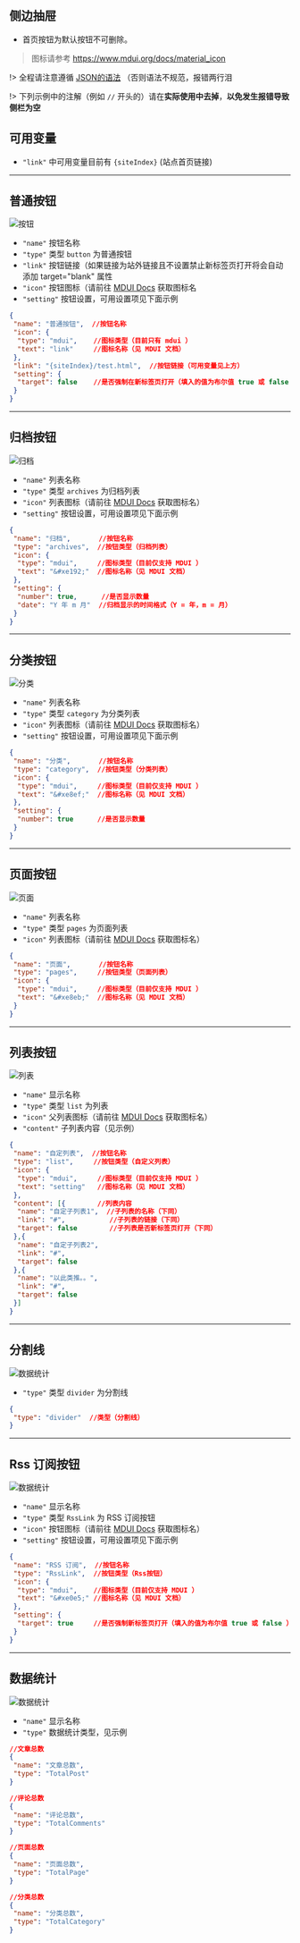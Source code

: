 ## 侧边抽屉
- 首页按钮为默认按钮不可删除。

> 图标请参考 https://www.mdui.org/docs/material_icon

!> 全程请注意遵循 [JSON的语法](http://www.w3school.com.cn/json/json_syntax.asp) （否则语法不规范，报错两行泪

!> 下列示例中的注解（例如 `//` 开头的）请在**实际使用中去掉**，**以免发生报错导致侧栏为空**

## 可用变量
- `"link"` 中可用变量目前有 `{siteIndex}` (站点首页链接)

------

## 普通按钮
![按钮](../../static/img/setting/button.png)
- `"name"` 按钮名称
- `"type"` 类型 `button` 为普通按钮
- `"link"` 按钮链接（如果链接为站外链接且不设置禁止新标签页打开将会自动添加 target="blank" 属性
- `"icon"` 按钮图标（请前往 [MDUI Docs](https://www.mdui.org/docs/material_icon) 获取图标名
- `"setting"` 按钮设置，可用设置项见下面示例

```json
{
 "name": "普通按钮",  //按钮名称
 "icon": {
  "type": "mdui",    //图标类型（目前只有 mdui ）
  "text": "link"     //图标名称（见 MDUI 文档）
 },
 "link": "{siteIndex}/test.html",  //按钮链接（可用变量见上方）
 "setting": {
  "target": false    //是否强制在新标签页打开（填入的值为布尔值 true 或 false ）
 }
}
```

------

## 归档按钮
![归档](../../static/img/setting/archives.png)
- `"name"` 列表名称
- `"type"` 类型 `archives` 为归档列表
- `"icon"` 列表图标（请前往 [MDUI Docs](https://www.mdui.org/docs/material_icon) 获取图标名）
- `"setting"` 按钮设置，可用设置项见下面示例

```json
{
 "name": "归档",       //按钮名称
 "type": "archives",  //按钮类型（归档列表）
 "icon": {
  "type": "mdui",     //图标类型（目前仅支持 MDUI ）
  "text": "&#xe192;"  //图标名称（见 MDUI 文档）
 },
 "setting": {
  "number": true,      //是否显示数量
  "date": "Y 年 m 月"  //归档显示的时间格式（Y = 年，m = 月）
 }
}
```

------

## 分类按钮
![分类](../../static/img/setting/category.png)
- `"name"` 列表名称
- `"type"` 类型 `category` 为分类列表
- `"icon"` 列表图标（请前往 [MDUI Docs](https://www.mdui.org/docs/material_icon) 获取图标名）
- `"setting"` 按钮设置，可用设置项见下面示例

```json
{
 "name": "分类",       //按钮名称
 "type": "category",  //按钮类型（分类列表）
 "icon": {
  "type": "mdui",     //图标类型（目前仅支持 MDUI ）
  "text": "&#xe8ef;"  //图标名称（见 MDUI 文档）
 },
 "setting": {
  "number": true      //是否显示数量
 }
}
```

------

## 页面按钮
![页面](../../static/img/setting/pages.png)
- `"name"` 列表名称
- `"type"` 类型 `pages` 为页面列表
- `"icon"` 列表图标（请前往 [MDUI Docs](https://www.mdui.org/docs/material_icon) 获取图标名）

```json
{
 "name": "页面",       //按钮名称
 "type": "pages",     //按钮类型（页面列表）
 "icon": {
  "type": "mdui",     //图标类型（目前仅支持 MDUI ）
  "text": "&#xe8eb;"  //图标名称（见 MDUI 文档）
 }
}
```

------

## 列表按钮
![列表](../../static/img/setting/list.png)
- `"name"` 显示名称
- `"type"` 类型 `list` 为列表
- `"icon"` 父列表图标（请前往 [MDUI Docs](https://www.mdui.org/docs/material_icon) 获取图标名）
- `"content"` 子列表内容（见示例）

```json
{
 "name": "自定列表",  //按钮名称
 "type": "list",     //按钮类型（自定义列表）
 "icon": {
  "type": "mdui",     //图标类型（目前仅支持 MDUI ）
  "text": "setting"   //图标名称（见 MDUI 文档）
 },
 "content": [{        //列表内容
  "name": "自定子列表1",  //子列表的名称（下同）
  "link": "#",           //子列表的链接（下同）
  "target": false        //子列表是否新标签页打开（下同）
 },{
  "name": "自定子列表2",
  "link": "#",
  "target": false
 },{
  "name": "以此类推。。",
  "link": "#",
  "target": false
 }]
}
```

------

## 分割线
![数据统计](../../static/img/setting/divider.png)
- `"type"` 类型 `divider` 为分割线

```json
{
 "type": "divider"  //类型（分割线）
}
```

------

## Rss 订阅按钮
![数据统计](../../static/img/setting/rss.png)
- `"name"` 显示名称
- `"type"` 类型 `RssLink` 为 RSS 订阅按钮
- `"icon"` 按钮图标（请前往 [MDUI Docs](https://www.mdui.org/docs/material_icon) 获取图标名）
- `"setting"` 按钮设置，可用设置项见下面示例

```json
{
 "name": "RSS 订阅",  //按钮名称
 "type": "RssLink",  //按钮类型（Rss按钮）
 "icon": {
  "type": "mdui",    //图标类型（目前仅支持 MDUI ）
  "text": "&#xe0e5;" //图标名称（见 MDUI 文档）
 },
 "setting": {
  "target": true     //是否强制新标签页打开（填入的值为布尔值 true 或 false ）
 }
}
```

------

## 数据统计
![数据统计](../../static/img/setting/total.png)
- `"name"` 显示名称
- `"type"` 数据统计类型，见示例

```json
//文章总数
{
 "name": "文章总数",
 "type": "TotalPost"
}
```
```json
//评论总数
{
 "name": "评论总数",
 "type": "TotalComments"
}
```
```json
//页面总数
{
 "name": "页面总数",
 "type": "TotalPage"
}
```
```json
//分类总数
{
 "name": "分类总数",
 "type": "TotalCategory"
}
```